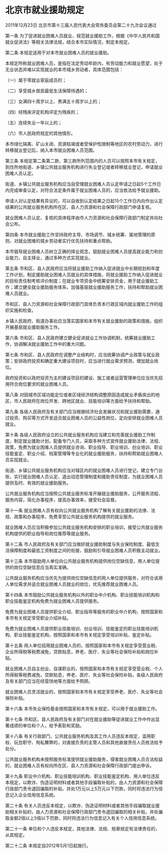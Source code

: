 # 北京市就业援助规定

2011年12月23日 北京市第十三届人民代表大会常务委员会第二十九次会议通过

<!-- INFO END -->

第一条 为了促进就业困难人员就业，规范就业援助工作，根据《中华人民共和国就业促进法》等相关法律法规，结合本市实际情况，制定本规定。

第二条 本规定适用于对本市就业困难人员的就业援助。

本规定所称就业困难人员，是指在法定劳动年龄内，有劳动能力和就业愿望，处于无业状态并难以实现就业的本市城乡劳动者，具体范围包括：

（一）属于零就业家庭成员的；

（二）享受城乡居民最低生活保障待遇的；

（三）女满四十周岁以上、男满五十周岁以上的；

（四）经残疾评定机构评定为残疾的；

（五）连续失业一年以上的；

（六）市人民政府规定的其他情形。

本市绿化隔离、矿山关闭、资源枯竭或者受保护性限制等地区的农村劳动力，进行转移就业登记后，纳入本市就业困难人员范围。

第三条 本规定第二条第二款、第三款所列范围内的人员可以按照本市有关规定，到住所地街道、乡镇公共就业服务机构进行失业登记或者转移就业登记，申请就业困难人员认定。

街道、乡镇公共就业服务机构应当自受理就业困难人员认定申请之日起5个工作日内完成审查认定，对符合法定条件属于就业困难人员的，应当依法给予就业援助。

申请人对认定结果有异议的，可以自收到认定结果之日起15个工作日内向作出认定结果的公共就业服务机构所在区、县人力资源和社会保障行政部门申请复核。

就业困难人员认定、复核的具体程序由市人力资源和社会保障行政部门制定并向社会公布。

第四条 本市就业援助工作坚持政府主导、市场调节、城乡统筹、属地管理的原则，对就业困难的城乡劳动者实行优先扶持和重点帮助。

本市倡导就业困难人员树立正确的择业观念，鼓励就业困难人员提高就业能力和创业能力，自主择业，通过多种方式实现就业。

第五条 市和区、县人民政府应当将就业援助工作纳入促进就业中长期规划和年度工作计划，制定援助就业困难人员就业的具体措施，将就业援助工作纳入促进就业的目标责任制考核评价制度；在就业专项资金中统筹安排资金，用于就业援助工作；建立健全就业援助服务体系，加强基层就业援助服务工作，扶持和帮助就业困难人员就业。

市和区、县人力资源和社会保障行政部门具体负责本行政区域内就业援助工作的组织实施和检查。

乡镇人民政府、街道办事处应当落实国家和本市有关就业援助的政策和措施，组织开展基层就业援助服务工作。

第六条 市和区、县人民政府建立健全促进就业工作协调机制，统筹就业援助工作，协调解决就业援助工作中的重大问题。

第七条 市和区、县人民政府在调整产业结构时，应当统筹协调产业政策与就业政策；安排政府投资和确定重大建设项目时，应当进行就业需求预测，增加就业岗位。

政府投资和以政府投资为主的建设项目的建设、施工或者运营管理单位应当优先招用符合岗位要求的就业困难人员。

第八条 对因城市区域功能定位或者区域经济结构调整原因造成就业矛盾突出的地区，市人民政府在岗位开发、跨地区就业、技能培训等方面给予扶持和帮助。

第九条 各级人民政府及有关部门应当根据经济社会发展状况和就业援助需要，通过投资、购买等方式开发适合就业困难人员的公益性岗位，定向安排就业困难人员就业。

第十条 各级人民政府设立的公共就业服务机构应当建立和完善就业援助工作制度，制定就业援助计划，配备专门人员，采取多种方式宣传就业援助法律、法规、政策，免费为就业困难人员提供就业咨询、职业指导、职业培训、创业培训、职业技能鉴定、职业介绍、档案管理等专业化的就业援助服务，扶持和帮助就业困难人员实现就业。

街道、乡镇公共就业服务机构应当对辖区内的就业困难人员进行登记，建立专门台账，实行就业困难人员认定、退出动态管理制度和援助责任制度，为就业困难人员提供及时、有效的就业援助服务。

公共就业服务机构应当按照公共就业服务标准开展就业援助服务，公开服务流程、服务内容，简化办事程序，提高办事效率，接受社会监督。

第十一条 就业困难人员有权向公共就业服务机构了解有关就业援助的法律、法规、政策和办事程序，免费享受公共就业服务机构提供的就业服务。

就业困难人员应当积极参加公共就业服务机构安排的职业培训，接受公共就业服务机构提供的职业指导和岗位推荐等就业服务。

第十二条 市人民政府及有关部门应当做好就业援助制度与失业保险制度、最低生活保障制度和最低工资制度之间的衔接，鼓励和引导就业困难人员积极主动就业。

第十三条 本市鼓励用人单位向公共就业服务机构提供岗位空缺信息，用人单位提供的岗位空缺信息应当真实准确。

公共就业服务机构应当优先为提供岗位空缺信息的用人单位提供服务，对符合该用人单位需求并适合就业困难人员就业的岗位，优先推荐就业困难人员。

第十四条 本市鼓励公共就业服务机构以外的职业中介机构、职业技能培训机构和职业技能鉴定机构免费为就业困难人员提供服务。

免费为就业困难人员提供职业介绍、职业指导等服务的职业中介机构，按照国家和本市有关规定享受职业介绍补贴。

免费为就业困难人员提供职业技能培训、创业培训、技能鉴定的职业技能培训机构、职业技能鉴定机构，按照国家和本市有关规定享受培训补贴、鉴定补贴。

第十五条 用人单位招用就业困难人员的，按照国家和本市有关规定享受营业税、企业所得税等税费减免，贷款贴息，养老、医疗、失业等社会保险补贴和岗位补贴。

就业困难人员自主创业、自谋职业的，按照国家和本市有关规定享受营业税、个人所得税等税费减免，贷款贴息，养老、医疗、失业等社会保险补贴，各级人民政府及有关部门应当在经营场地等方面给予照顾。

就业困难人员灵活就业的，按照国家和本市有关规定享受养老、医疗、失业等社会保险补贴。

第十六条 本市失业保险基金按照国家和本市有关规定，可以用于就业援助工作。

第十七条 市和区、县人民政府及有关部门对在就业援助等促进就业工作中作出显著成绩的单位和个人，给予表彰和奖励。

第十八条 有关行政部门、公共就业服务机构及其工作人员违反本规定，滥用职权、玩忽职守、徇私舞弊的，对直接负责的主管人员和其他直接责任人员依法给予处分。

公共就业服务机构未按照服务标准提供就业援助服务，侵害就业困难人员合法权益的，就业困难人员有权向所在区、县人力资源和社会保障行政部门提出申诉。

第十九条 职业中介机构、职业技能培训机构、职业技能鉴定机构、用人单位违反本规定，以欺诈、伪造证明材料或者其他手段骗取补贴的，由人力资源和社会保障行政部门责令退回骗取的补贴，并处1万元以上5万元以下罚款，同时将违法行为信息记入企业信用信息系统。

第二十条 有关人员违反本规定，以欺诈、伪造证明材料或者其他手段骗取就业援助相关补贴的，由人力资源和社会保障行政部门责令退回骗取的相关补贴，并处骗取金额2倍以上5倍以下罚款，同时将违法行为信息记入有关个人信用信息系统。

第二十一条 单位和个人违反本规定，其他法律、法规、规章规定有法律责任的，从其规定。

第二十二条 本规定自2012年5月1日起施行。


